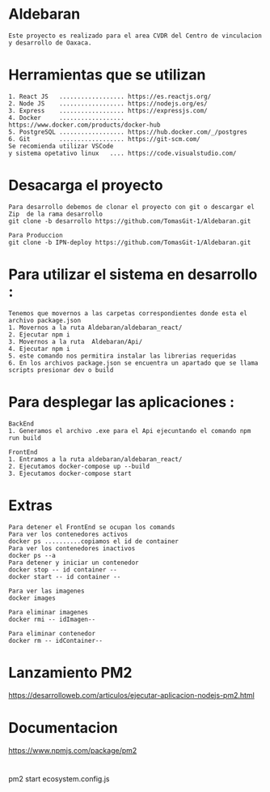 # Aldebaran
    Este proyecto es realizado para el area CVDR del Centro de vinculacion y desarrollo de Oaxaca.
# Herramientas que se utilizan
    1. React JS   .................. https://es.reactjs.org/ 
    2. Node JS    .................. https://nodejs.org/es/ 
    3. Express    .................. https://expressjs.com/
    4. Docker     .................. https://www.docker.com/products/docker-hub
    5. PostgreSQL .................. https://hub.docker.com/_/postgres
    6. Git        .................. https://git-scm.com/
    Se recomienda utilizar VSCode   
    y sistema opetativo linux   .... https://code.visualstudio.com/

# Desacarga el proyecto 

    Para desarrollo debemos de clonar el proyecto con git o descargar el Zip  de la rama desarrollo
    git clone -b desarrollo https://github.com/TomasGit-1/Aldebaran.git

    Para Produccion 
    git clone -b IPN-deploy https://github.com/TomasGit-1/Aldebaran.git

# Para utilizar el sistema en desarrollo :
    Tenemos que movernos a las carpetas correspondientes donde esta el archivo package.json
    1. Movernos a la ruta Aldebaran/aldebaran_react/
    2. Ejecutar npm i 
    3. Movernos a la ruta  Aldebaran/Api/
    4. Ejecutar npm i
    5. este comando nos permitira instalar las librerias requeridas
    6. En los archivos package.json se encuentra un apartado que se llama scripts presionar dev o build

# Para desplegar las aplicaciones :

    BackEnd
    1. Generamos el archivo .exe para el Api ejecuntando el comando npm run build

    FrontEnd
    1. Entramos a la ruta aldebaran/aldebaran_react/
    2. Ejecutamos docker-compose up --build
    3. Ejecutamos docker-compose start 

# Extras
    Para detener el FrontEnd se ocupan los comands
    Para ver los contenedores activos
    docker ps ..........copiamos el id de container
    Para ver los contenedores inactivos
    docker ps --a
    Para detener y iniciar un contenedor
    docker stop -- id container --
    docker start -- id container --
    
    Para ver las imagenes 
    docker images

    Para eliminar imagenes
    docker rmi -- idImagen--

    Para eliminar contenedor 
    docker rm -- idContainer--


# Lanzamiento PM2 
https://desarrolloweb.com/articulos/ejecutar-aplicacion-nodejs-pm2.html

# Documentacion
https://www.npmjs.com/package/pm2

# 
pm2 start ecosystem.config.js